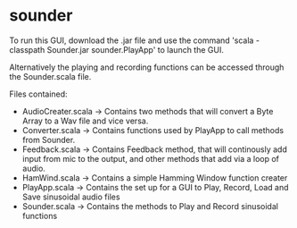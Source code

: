 sounder
=======

To run this GUI, download the .jar file and use the command 'scala -classpath Sounder.jar sounder.PlayApp' to launch the GUI.

Alternatively the playing and recording functions can be accessed through the Sounder.scala file.

Files contained:
 - AudioCreater.scala -> Contains two methods that will convert a Byte Array to a Wav file and vice versa.
 - Converter.scala -> Contains functions used by PlayApp to call methods from Sounder.
 - Feedback.scala -> Contains Feedback method, that will continously add input from mic to the output, and other methods that add via a loop of audio.
 - HamWind.scala -> Contains a simple Hamming Window function creater
 - PlayApp.scala -> Contains the set up for a GUI to Play, Record, Load and Save sinusoidal audio files
 - Sounder.scala -> Contains the methods to Play and Record sinusoidal functions
